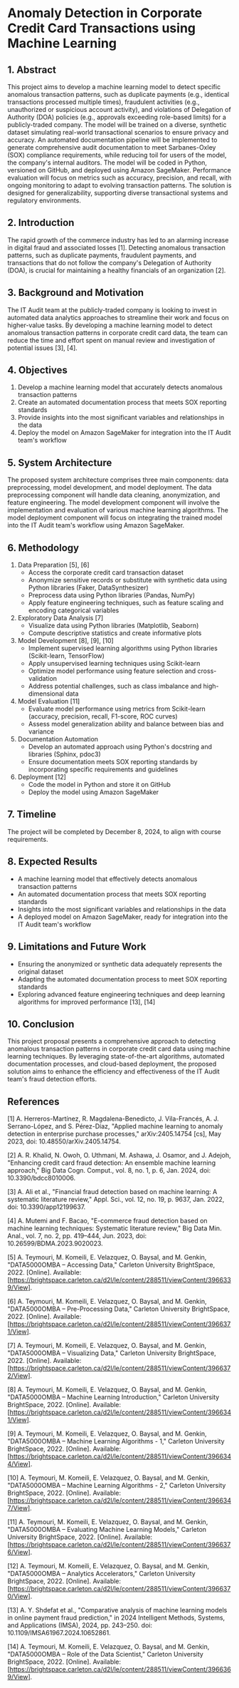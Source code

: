 # Anomaly Detection in Corporate Credit Card Transactions using Machine Learning

## 1. Abstract
This project aims to develop a machine learning model to detect specific anomalous transaction patterns, such as duplicate payments (e.g., identical transactions processed multiple times), fraudulent activities (e.g., unauthorized or suspicious account activity), and violations of Delegation of Authority (DOA) policies (e.g., approvals exceeding role-based limits) for a publicly-traded company. The model will be trained on a diverse, synthetic dataset simulating real-world transactional scenarios to ensure privacy and accuracy. An automated documentation pipeline will be implemented to generate comprehensive audit documentation to meet Sarbanes-Oxley (SOX) compliance requirements, while reducing toil for users of the model, the company's internal auditors. The model will be coded in Python, versioned on GitHub, and deployed using Amazon SageMaker. Performance evaluation will focus on metrics such as accuracy, precision, and recall, with ongoing monitoring to adapt to evolving transaction patterns. The solution is designed for generalizability, supporting diverse transactional systems and regulatory environments.

## 2. Introduction
The rapid growth of the commerce industry has led to an alarming increase in digital fraud and associated losses [1]. Detecting anomalous transaction patterns, such as duplicate payments, fraudulent payments, and transactions that do not follow the company's Delegation of Authority (DOA), is crucial for maintaining a healthy financials of an organization [2]. 

## 3. Background and Motivation
The IT Audit team at the publicly-traded company is looking to invest in automated data analytics approaches to streamline their work and focus on higher-value tasks. By developing a machine learning model to detect anomalous transaction patterns in corporate credit card data, the team can reduce the time and effort spent on manual review and investigation of potential issues [3], [4].

## 4. Objectives
1. Develop a machine learning model that accurately detects anomalous transaction patterns
2. Create an automated documentation process that meets SOX reporting standards
3. Provide insights into the most significant variables and relationships in the data
4. Deploy the model on Amazon SageMaker for integration into the IT Audit team's workflow

## 5. System Architecture
The proposed system architecture comprises three main components: data preprocessing, model development, and model deployment. The data preprocessing component will handle data cleaning, anonymization, and feature engineering. The model development component will involve the implementation and evaluation of various machine learning algorithms. The model deployment component will focus on integrating the trained model into the IT Audit team's workflow using Amazon SageMaker.

## 6. Methodology
1. Data Preparation [5], [6]
   - Access the corporate credit card transaction dataset
   - Anonymize sensitive records or substitute with synthetic data using Python libraries (Faker, DataSynthesizer)
   - Preprocess data using Python libraries (Pandas, NumPy)
   - Apply feature engineering techniques, such as feature scaling and encoding categorical variables
2. Exploratory Data Analysis [7]
   - Visualize data using Python libraries (Matplotlib, Seaborn)
   - Compute descriptive statistics and create informative plots
3. Model Development [8], [9], [10]
   - Implement supervised learning algorithms using Python libraries (Scikit-learn, TensorFlow)
   - Apply unsupervised learning techniques using Scikit-learn
   - Optimize model performance using feature selection and cross-validation
   - Address potential challenges, such as class imbalance and high-dimensional data
4. Model Evaluation [11]
   - Evaluate model performance using metrics from Scikit-learn (accuracy, precision, recall, F1-score, ROC curves)
   - Assess model generalization ability and balance between bias and variance
5. Documentation Automation
   - Develop an automated approach using Python's docstring and libraries (Sphinx, pdoc3)
   - Ensure documentation meets SOX reporting standards by incorporating specific requirements and guidelines
6. Deployment [12]
   - Code the model in Python and store it on GitHub
   - Deploy the model using Amazon SageMaker
## 7. Timeline
The project will be completed by December 8, 2024, to align with course requirements. 

## 8. Expected Results
- A machine learning model that effectively detects anomalous transaction patterns
- An automated documentation process that meets SOX reporting standards
- Insights into the most significant variables and relationships in the data
- A deployed model on Amazon SageMaker, ready for integration into the IT Audit team's workflow

## 9. Limitations and Future Work
- Ensuring the anonymized or synthetic data adequately represents the original dataset
- Adapting the automated documentation process to meet SOX reporting standards
- Exploring advanced feature engineering techniques and deep learning algorithms for improved performance [13], [14]

## 10. Conclusion
This project proposal presents a comprehensive approach to detecting anomalous transaction patterns in corporate credit card data using machine learning techniques. By leveraging state-of-the-art algorithms, automated documentation processes, and cloud-based deployment, the proposed solution aims to enhance the efficiency and effectiveness of the IT Audit team's fraud detection efforts. 

## References
[1] A. Herreros-Martínez, R. Magdalena-Benedicto, J. Vila-Francés, A. J. Serrano-López, and S. Pérez-Díaz, "Applied machine learning to anomaly detection in enterprise purchase processes," arXiv:2405.14754 [cs], May 2023, doi: 10.48550/arXiv.2405.14754.

[2] A. R. Khalid, N. Owoh, O. Uthmani, M. Ashawa, J. Osamor, and J. Adejoh, "Enhancing credit card fraud detection: An ensemble machine learning approach," Big Data Cogn. Comput., vol. 8, no. 1, p. 6, Jan. 2024, doi: 10.3390/bdcc8010006.

[3] A. Ali et al., "Financial fraud detection based on machine learning: A systematic literature review," Appl. Sci., vol. 12, no. 19, p. 9637, Jan. 2022, doi: 10.3390/app12199637.

[4] A. Mutemi and F. Bacao, "E-commerce fraud detection based on machine learning techniques: Systematic literature review," Big Data Min. Anal., vol. 7, no. 2, pp. 419–444, Jun. 2023, doi: 10.26599/BDMA.2023.9020023.

[5] A. Teymouri, M. Komeili, E. Velazquez, O. Baysal, and M. Genkin, "DATA5000OMBA – Accessing Data," Carleton University BrightSpace, 2022. [Online]. Available: [https://brightspace.carleton.ca/d2l/le/content/288511/viewContent/3966339/View].

[6] A. Teymouri, M. Komeili, E. Velazquez, O. Baysal, and M. Genkin, "DATA5000OMBA – Pre-Processing Data," Carleton University BrightSpace, 2022. [Online]. Available: [https://brightspace.carleton.ca/d2l/le/content/288511/viewContent/3966371/View].

[7] A. Teymouri, M. Komeili, E. Velazquez, O. Baysal, and M. Genkin, "DATA5000OMBA – Visualizing Data," Carleton University BrightSpace, 2022. [Online]. Available: [https://brightspace.carleton.ca/d2l/le/content/288511/viewContent/3966372/View].

[8] A. Teymouri, M. Komeili, E. Velazquez, O. Baysal, and M. Genkin, "DATA5000OMBA – Machine Learning Introduction," Carleton University BrightSpace, 2022. [Online]. Available: [https://brightspace.carleton.ca/d2l/le/content/288511/viewContent/3966341/View].

[9] A. Teymouri, M. Komeili, E. Velazquez, O. Baysal, and M. Genkin, "DATA5000OMBA – Machine Learning Algorithms - 1," Carleton University BrightSpace, 2022. [Online]. Available: [https://brightspace.carleton.ca/d2l/le/content/288511/viewContent/3966344/View].

[10] A. Teymouri, M. Komeili, E. Velazquez, O. Baysal, and M. Genkin, "DATA5000OMBA – Machine Learning Algorithms - 2," Carleton University BrightSpace, 2022. [Online]. Available: [https://brightspace.carleton.ca/d2l/le/content/288511/viewContent/3966347/View].

[11] A. Teymouri, M. Komeili, E. Velazquez, O. Baysal, and M. Genkin, "DATA5000OMBA – Evaluating Machine Learning Models," Carleton University BrightSpace, 2022. [Online]. Available: [https://brightspace.carleton.ca/d2l/le/content/288511/viewContent/3966376/View].

[12] A. Teymouri, M. Komeili, E. Velazquez, O. Baysal, and M. Genkin, "DATA5000OMBA – Analytics Accelerators," Carleton University BrightSpace, 2022. [Online]. Available: [https://brightspace.carleton.ca/d2l/le/content/288511/viewContent/3966370/View].

[13] A. Y. Shdefat et al., "Comparative analysis of machine learning models in online payment fraud prediction," in 2024 Intelligent Methods, Systems, and Applications (IMSA), 2024, pp. 243–250. doi: 10.1109/IMSA61967.2024.10652861.

[14] A. Teymouri, M. Komeili, E. Velazquez, O. Baysal, and M. Genkin, "DATA5000OMBA – Role of the Data Scientist," Carleton University BrightSpace, 2022. [Online]. Available: [https://brightspace.carleton.ca/d2l/le/content/288511/viewContent/3966369/View].

